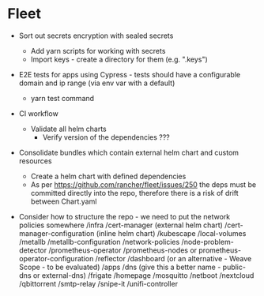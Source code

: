 # Fleet
- Sort out secrets encryption with sealed secrets
    - Add yarn scripts for working with secrets
    - Import keys - create a directory for them (e.g. ".keys")

- E2E tests for apps using Cypress - tests should have a configurable domain and ip range (via env var with a default)
    - yarn test command

- CI workflow
    - Validate all helm charts
        - Verify version of the dependencies ???

- Consolidate bundles which contain external helm chart and custom resources
    - Create a helm chart with defined dependencies
    - As per https://github.com/rancher/fleet/issues/250 the deps must be committed directly into the repo, therefore there is a risk
      of drift between Chart.yaml

- Consider how to structure the repo - we need to put the network policies somewhere
    /infra
        /cert-manager (external helm chart)
        /cert-manager-configuration (inline helm chart)
        /kubescape
        /local-volumes
        /metallb
        /metallb-configuration
        /network-policies
        /node-problem-detector
        /prometheus-operator
        /prometheus-nodes or prometheus-operator-configuration
        /reflector
        /dashboard (or an alternative - Weave Scope - to be evaluated)
    /apps
        /dns (give this a better name - public-dns or external-dns)
        /frigate
        /homepage
        /mosquitto
        /netboot
        /nextcloud
        /qbittorrent
        /smtp-relay
        /snipe-it
        /unifi-controller